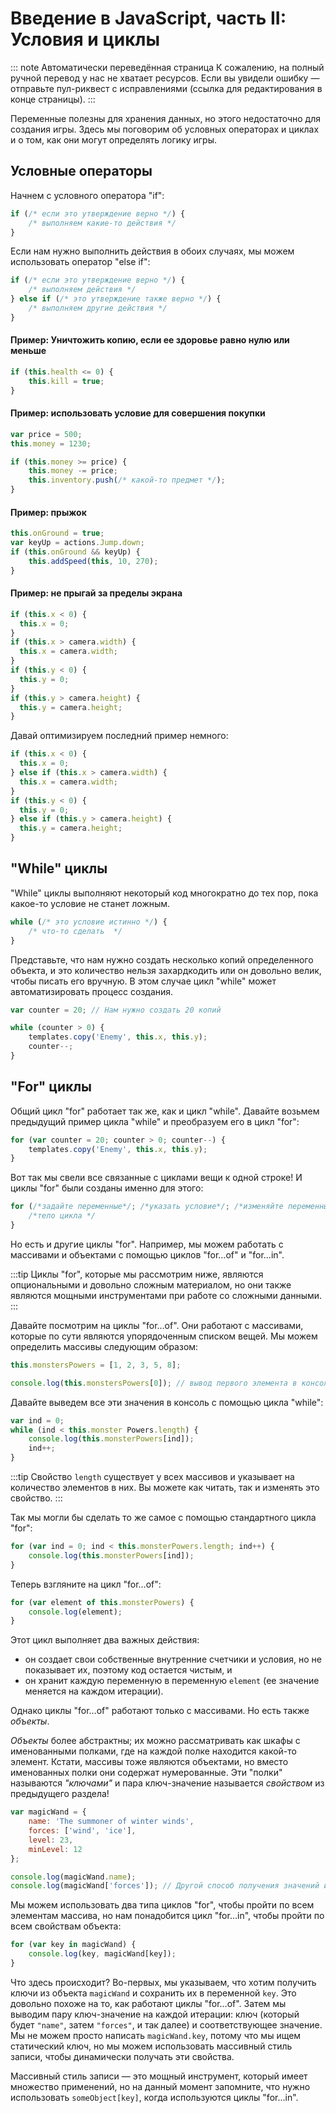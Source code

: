 # Введение в JavaScript, часть II: Условия и циклы

::: note Автоматически переведённая страница
К сожалению, на полный ручной перевод у нас не хватает ресурсов.
Если вы увидели ошибку — отправьте пул-риквест с исправлениями (ссылка для редактирования в конце страницы).
:::

Переменные полезны для хранения данных, но этого недостаточно для создания игры. Здесь мы поговорим об условных операторах и циклах и о том, как они могут определять логику игры.

## Условные операторы

Начнем с условного оператора "if":

```js
if (/* если это утверждение верно */) {
    /* выполняем какие-то действия */
}
```

Если нам нужно выполнить действия в обоих случаях, мы можем использовать оператор "else if":

```js
if (/* если это утверждение верно */) {
    /* выполняем действия */
} else if (/* это утверждение также верно */) {
    /* выполняем другие действия */
}
```

#### Пример: Уничтожить копию, если ее здоровье равно нулю или меньше

```js
if (this.health <= 0) {
    this.kill = true;
}
```

#### Пример: использовать условие для совершения покупки

```js
var price = 500;
this.money = 1230;

if (this.money >= price) {
    this.money -= price;
    this.inventory.push(/* какой-то предмет */);
}
```

#### Пример: прыжок

```js
this.onGround = true;
var keyUp = actions.Jump.down;
if (this.onGround && keyUp) {
    this.addSpeed(this, 10, 270);
}
```

#### Пример: не прыгай за пределы экрана

```js
if (this.x < 0) {
  this.x = 0;
}
if (this.x > camera.width) {
  this.x = camera.width;
}
if (this.y < 0) {
  this.y = 0;
}
if (this.y > camera.height) {
  this.y = camera.height;
}
```

Давай оптимизируем последний пример немного:

```js Не прыгай за пределы экрана
if (this.x < 0) {
  this.x = 0;
} else if (this.x > camera.width) {
  this.x = camera.width;
}
if (this.y < 0) {
  this.y = 0;
} else if (this.y > camera.height) {
  this.y = camera.height;
}
```

## "While" циклы

"While" циклы выполняют некоторый код многократно до тех пор, пока какое-то условие не станет ложным.

```js
while (/* это условие истинно */) {
    /* что-то сделать  */
}
```

Представьте, что нам нужно создать несколько копий определенного объекта, и это количество нельзя захардкодить или он довольно велик, чтобы писать его вручную. В этом случае цикл "while" может автоматизировать процесс создания.

```js
var counter = 20; // Нам нужно создать 20 копий

while (counter > 0) {
    templates.copy('Enemy', this.x, this.y);
    counter--;
}
```

## "For" циклы

Общий цикл "for" работает так же, как и цикл "while". Давайте возьмем предыдущий пример цикла "while" и преобразуем его в цикл "for":

```js
for (var counter = 20; counter > 0; counter--) {
    templates.copy('Enemy', this.x, this.y);
}
```

Вот так мы свели все связанные с циклами вещи к одной строке! И циклы "for" были созданы именно для этого:

```js
for (/*задайте переменные*/; /*указать условие*/; /*изменяйте переменные после каждой итерации*/) {
    /*тело цикла */
}
```

Но есть и другие циклы "for". Например, мы можем работать с массивами и объектами с помощью циклов "for…of" и "for…in".

:::tip
Циклы "for", которые мы рассмотрим ниже, являются опциональными и довольно сложным материалом, но они также являются мощными инструментами при работе со сложными данными.
:::

Давайте посмотрим на циклы "for…of". Они работают с массивами, которые по сути являются упорядоченным списком вещей. Мы можем определить массивы следующим образом:

```js
this.monstersPowers = [1, 2, 3, 5, 8];

console.log(this.monstersPowers[0]); // вывод первого элемента в консоль
```

Давайте выведем все эти значения в консоль с помощью цикла "while":

```js
var ind = 0;
while (ind < this.monster Powers.length) {
    console.log(this.monsterPowers[ind]);
    ind++;
}
```

:::tip
Свойство `length` существует у всех массивов и указывает на количество элементов в них. Вы можете как читать, так и изменять это свойство.
:::

Так мы могли бы сделать то же самое с помощью стандартного цикла "for":

```js
for (var ind = 0; ind < this.monsterPowers.length; ind++) {
    console.log(this.monsterPowers[ind]);
}
```

Теперь взгляните на цикл "for…of":

```js
for (var element of this.monsterPowers) {
    console.log(element);
}
```

Этот цикл выполняет два важных действия:

* он создает свои собственные внутренние счетчики и условия, но не показывает их, поэтому код остается чистым, и
* он хранит каждую переменную в переменную `element` (ее значение меняется на каждом итерации).

Однако циклы "for…of" работают только с массивами. Но есть также *объекты*.

*Объекты* более абстрактны; их можно рассматривать как шкафы с именованными полками, где на каждой полке находится какой-то элемент. Кстати, массивы тоже являются объектами, но вместо именованных полки они содержат нумерованные. Эти "полки" называются *"ключами"* и пара ключ-значение называется *свойством* из предыдущего раздела!

```js
var magicWand = {
    name: 'The summoner of winter winds',
    forces: ['wind', 'ice'],
    level: 23,
    minLevel: 12
};

console.log(magicWand.name);
console.log(magicWand['forces']); // Другой способ получения значений из объектов — массивной!
```

Мы можем использовать два типа циклов "for", чтобы пройти по всем элементам массива, но нам понадобится цикл "for…in", чтобы пройти по всем свойствам объекта:

```js
for (var key in magicWand) {
    console.log(key, magicWand[key]);
}
```

Что здесь происходит? Во-первых, мы указываем, что хотим получить ключи из объекта `magicWand` и сохранить их в переменной `key`. Это довольно похоже на то, как работают циклы "for…of". Затем мы выводим пару ключ-значение на каждой итерации: ключ (который будет `"name"`, затем `"forces"`, и так далее) и соответствующее значение. Мы не можем просто написать `magicWand.key`, потому что мы ищем статический ключ, но мы можем использовать массивный стиль записи, чтобы динамически получать эти свойства.

Массивный стиль записи — это мощный инструмент, который имеет множество применений, но на данный момент запомните, что нужно использовать `someObject[key]`, когда используются циклы "for…in".

